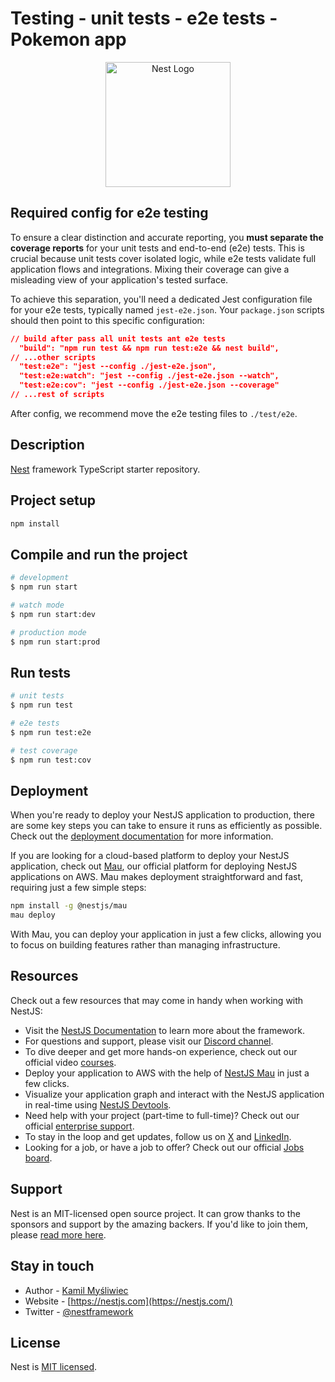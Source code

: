 # Testing - unit tests - e2e tests - Pokemon app

<p align="center">
  <a href="http://nestjs.com/">
    <img src="https://nestjs.com/img/logo-small.svg" alt="Nest Logo" width="200px"/>
  </a>
</p>

## Required config for e2e testing

To ensure a clear distinction and accurate reporting, you **must separate the coverage reports** for your unit tests and end-to-end (e2e) tests. This is crucial because unit tests cover isolated logic, while e2e tests validate full application flows and integrations. Mixing their coverage can give a misleading view of your application's tested surface.

To achieve this separation, you'll need a dedicated Jest configuration file for your e2e tests, typically named `jest-e2e.json`. Your `package.json` scripts should then point to this specific configuration:

```json
// build after pass all unit tests ant e2e tests
  "build": "npm run test && npm run test:e2e && nest build",
// ...other scripts
  "test:e2e": "jest --config ./jest-e2e.json",
  "test:e2e:watch": "jest --config ./jest-e2e.json --watch",
  "test:e2e:cov": "jest --config ./jest-e2e.json --coverage"
// ...rest of scripts
```

After config, we recommend move the e2e testing files to `./test/e2e`.

## Description

[Nest](https://github.com/nestjs/nest) framework TypeScript starter repository.

## Project setup

```bash
npm install
```

## Compile and run the project

```bash
# development
$ npm run start

# watch mode
$ npm run start:dev

# production mode
$ npm run start:prod
```

## Run tests

```bash
# unit tests
$ npm run test

# e2e tests
$ npm run test:e2e

# test coverage
$ npm run test:cov
```

## Deployment

When you're ready to deploy your NestJS application to production, there are some key steps you can take to ensure it runs as efficiently as possible. Check out the [deployment documentation](https://docs.nestjs.com/deployment) for more information.

If you are looking for a cloud-based platform to deploy your NestJS application, check out [Mau](https://mau.nestjs.com), our official platform for deploying NestJS applications on AWS. Mau makes deployment straightforward and fast, requiring just a few simple steps:

```bash
npm install -g @nestjs/mau
mau deploy
```

With Mau, you can deploy your application in just a few clicks, allowing you to focus on building features rather than managing infrastructure.

## Resources

Check out a few resources that may come in handy when working with NestJS:

- Visit the [NestJS Documentation](https://docs.nestjs.com) to learn more about the framework.
- For questions and support, please visit our [Discord channel](https://discord.gg/G7Qnnhy).
- To dive deeper and get more hands-on experience, check out our official video [courses](https://courses.nestjs.com/).
- Deploy your application to AWS with the help of [NestJS Mau](https://mau.nestjs.com) in just a few clicks.
- Visualize your application graph and interact with the NestJS application in real-time using [NestJS Devtools](https://devtools.nestjs.com).
- Need help with your project (part-time to full-time)? Check out our official [enterprise support](https://enterprise.nestjs.com).
- To stay in the loop and get updates, follow us on [X](https://x.com/nestframework) and [LinkedIn](https://linkedin.com/company/nestjs).
- Looking for a job, or have a job to offer? Check out our official [Jobs board](https://jobs.nestjs.com).

## Support

Nest is an MIT-licensed open source project. It can grow thanks to the sponsors and support by the amazing backers. If you'd like to join them, please [read more here](https://docs.nestjs.com/support).

## Stay in touch

- Author - [Kamil Myśliwiec](https://twitter.com/kammysliwiec)
- Website - [https://nestjs.com](https://nestjs.com/)
- Twitter - [@nestframework](https://twitter.com/nestframework)

## License

Nest is [MIT licensed](https://github.com/nestjs/nest/blob/master/LICENSE).
